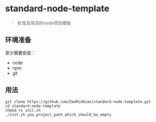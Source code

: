 # standard-node-template

> 标准且简洁的node项目模板

## 环境准备

至少需要安装：

- node
- npm
- git

## 用法

```shell
git clone https://github.com/ZanMinKian/standard-node-template.git
cd standard-node-template
chmod +x init.sh
./init.sh you_project_path_which_should_be_empty
```

